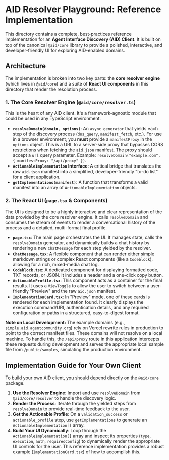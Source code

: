 # AID Resolver Playground: Reference Implementation

This directory contains a complete, best-practices reference implementation for an **Agent Interface Discovery (AID) Client**. It is built on top of the canonical `@aid/core` library to provide a polished, interactive, and developer-friendly UI for exploring AID-enabled domains.

## Architecture

The implementation is broken into two key parts: the **core resolver engine** (which lives in `@aid/core`) and a suite of **React UI components** in this directory that render the resolution process.

### 1. The Core Resolver Engine (`@aid/core/resolver.ts`)

This is the heart of any AID client. It's a framework-agnostic module that could be used in any TypeScript environment.

-   **`resolveDomain(domain, options)`**: An `async generator` that yields each step of the discovery process (`dns_query`, `manifest_fetch`, etc.). For use in a browser environment, you **must** provide a `manifestProxy` in the `options` object. This is a URL to a server-side proxy that bypasses CORS restrictions when fetching the `aid.json` manifest. The proxy should accept a `url` query parameter. Example: `resolveDomain("example.com", { manifestProxy: "/api/proxy" })`.
-   **`ActionableImplementation` Interface**: A critical bridge that translates the raw `aid.json` manifest into a simplified, developer-friendly "to-do list" for a client application.
-   **`getImplementations(manifest)`**: A function that transforms a valid manifest into an array of `ActionableImplementation` objects.

### 2. The React UI (`page.tsx` & Components)

The UI is designed to be a highly interactive and clear representation of the data provided by the core resolver engine. It calls `resolveDomain` and consumes the stream of events to render a conversational history of the process and a detailed, multi-format final profile.

-   **`page.tsx`**: The main page orchestrates the UI. It manages state, calls the `resolveDomain` generator, and dynamically builds a chat history by rendering a new `ChatMessage` for each step yielded by the resolver.
-   **`ChatMessage.tsx`**: A flexible component that can render either simple markdown strings or complex React components (like a `Codeblock`), allowing for a rich, mixed-media chat log.
-   **`Codeblock.tsx`**: A dedicated component for displaying formatted code, TXT records, or JSON. It includes a header and a one-click copy button.
-   **`ActionableProfile.tsx`**: This component acts as a container for the final results. It uses a `ViewToggle` to allow the user to switch between a user-friendly "Preview" and the raw `aid.json` manifest.
-   **`ImplementationCard.tsx`**: In "Preview" mode, one of these cards is rendered for each implementation found. It clearly displays the execution command/URI, authentication details, and any required configuration or paths in a structured, easy-to-digest format.

**Note on Local Development:** The example domains (e.g., `simple.aid.agentcommunity.org`) rely on Vercel rewrite rules in production to point to the correct manifest files. These domains will not resolve on a local machine. To handle this, the `/api/proxy` route in this application intercepts these requests during development and serves the appropriate local sample file from `/public/samples`, simulating the production environment.

## Implementation Guide for Your Own Client

To build your own AID client, you should depend directly on the `@aid/core` package.

1.  **Use the Resolver Engine**: Import and use `resolveDomain` from `@aid/core/resolver` to handle the discovery logic.
2.  **Render the Process**: Iterate through the yielded steps from `resolveDomain` to provide real-time feedback to the user.
3.  **Get the Actionable Profile**: On a `validation_success` or `actionable_profile` step, use `getImplementations` to generate an `ActionableImplementation[]` array.
4.  **Build Your UI Dynamically**: Loop through the `ActionableImplementation[]` array and inspect its properties (`type`, `execution`, `auth`, `requiredConfig`) to dynamically render the appropriate UI controls for the user. This reference implementation provides a robust example (`ImplementationCard.tsx`) of how to accomplish this. 